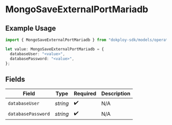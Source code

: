 # MongoSaveExternalPortMariadb

## Example Usage

```typescript
import { MongoSaveExternalPortMariadb } from "dokploy-sdk/models/operations";

let value: MongoSaveExternalPortMariadb = {
  databaseUser: "<value>",
  databasePassword: "<value>",
};
```

## Fields

| Field              | Type               | Required           | Description        |
| ------------------ | ------------------ | ------------------ | ------------------ |
| `databaseUser`     | *string*           | :heavy_check_mark: | N/A                |
| `databasePassword` | *string*           | :heavy_check_mark: | N/A                |